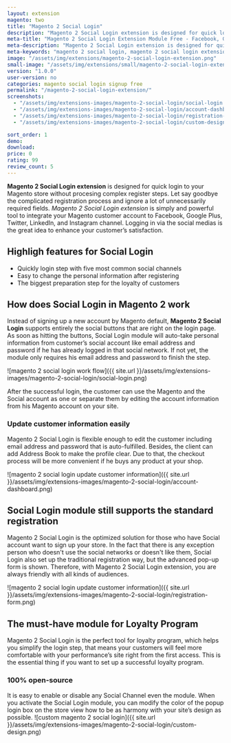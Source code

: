 ```yaml
---
layout: extension
magento: two
title: "Magento 2 Social Login"
description: "Magento 2 Social Login extension is designed for quick login to your Magento 2 store without procesing complex register steps"
meta-title: "Magento 2 Social Login Extension Module Free - Facebook, Google Plus"
meta-description: "Magento 2 Social Login extension is designed for quick login to your Magento 2 store without procesing complex register steps"
meta-keywords: "magento 2 social login, magento 2 social login extension, magento 2 social login module, mageto 2 social login free"
image: "/assets/img/extensions/magento-2-social-login-extension.png"
small-image: "/assets/img/extensions/small/magento-2-social-login-extension.png"
version: "1.0.0"
user-version: no
categories: magento social login signup free
permalink: "/magento-2-social-login-extension/"
screenshots:
  - "/assets/img/extensions-images/magento-2-social-login/social-login.png"
  - "/assets/img/extensions-images/magento-2-social-login/account-dashboard.png"
  - "/assets/img/extensions-images/magento-2-social-login/registration-form.png"
  - "/assets/img/extensions-images/magento-2-social-login/custom-design.png"

sort_order: 1
demo: 
download: 
price: 0
rating: 99
review_count: 5
---
```



**Magento 2 Social Login extension** is designed for quick login to your Magento store without procesing complex register steps. Let say goodbye the complicated registration process and ignore a lot of unnecessarily required fields. *Magento 2 Social Login extension* is simply and powerful tool to integrate your Magento customer account to Facebook, Google Plus, Twitter, LinkedIn, and Instagram channel. Logging in via the social medias is the great idea to enhance your customer’s satisfaction.

## Highligh features for Social Login

- Quickly login step with five most common social channels
- Easy to change the personal information after registering
- The biggest preparation step for the loyalty of customers

## How does Social Login in Magento 2 work

Instead of signing up a new account by Magento default, **Magento 2 Social Login** supports entirely the social buttons that are right on the login page. As soon as hitting the buttons, Social Login module will auto-take personal information from customer’s social account like email address and password if he has already logged in that social network. If not yet, the module only requires his email address and password to finish the step.

![magento 2 social login work flow]({{ site.url }}/assets/img/extensions-images/magento-2-social-login/social-login.png)

After the successful login, the customer can use the Magento and the Social account as one or separate them by editing the account information from his Magento account on your site.


### Update customer information easily

Magento 2 Social Login is flexible enough to edit the customer including email address and password that is auto-fulfilled. Besides, the client can add Address Book to make the profile clear. Due to that, the checkout process will be more convenient if he buys any product at your shop.


![magento 2 social login update customer information]({{ site.url }}/assets/img/extensions-images/magento-2-social-login/account-dashboard.png)


## Social Login module still supports the standard registration

Magento 2 Social Login is the optimized solution for those who have Social account want to sign up your store. In the fact that there is any exception person who doesn't use the social networks or doesn't like them, Social Login also set up the traditional registration way, but the advanced pop-up form is shown. Therefore, with Magento 2 Social Login extension, you are always friendly with all kinds of audiences.

![magento 2 social login update customer information]({{ site.url }}/assets/img/extensions-images/magento-2-social-login/registration-form.png)


## The must-have module for Loyalty Program

Magento 2 Social Login is the perfect tool for loyalty program, which helps you simplify the login step, that means your customers will feel more comfortable with your performance’s site right from the first access. This is the essential thing if you want to set up a successful loyalty program.


### 100% open-source

It is easy to enable or disable any Social Channel even the module. When you activate the Social Login module, you can modify the color of the popup login box on the store view how to be as harmony with your site’s design as possible.
![custom magento 2 social login]({{ site.url }}/assets/img/extensions-images/magento-2-social-login/custom-design.png)


